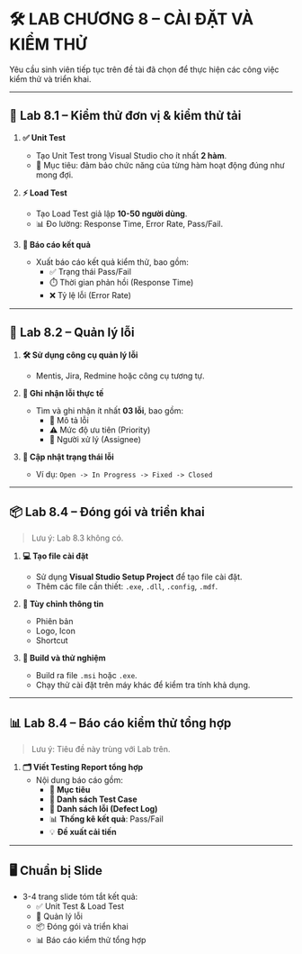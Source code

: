 # 🛠️ LAB CHƯƠNG 8 – CÀI ĐẶT VÀ KIỂM THỬ

Yêu cầu sinh viên tiếp tục trên đề tài đã chọn để thực hiện các công việc kiểm thử và triển khai.

---

## 🧪 Lab 8.1 – Kiểm thử đơn vị & kiểm thử tải

1. **✅ Unit Test**  
   - Tạo Unit Test trong Visual Studio cho ít nhất **2 hàm**.  
   - 🎯 Mục tiêu: đảm bảo chức năng của từng hàm hoạt động đúng như mong đợi.

2. **⚡ Load Test**  
   - Tạo Load Test giả lập **10-50 người dùng**.  
   - 📊 Đo lường: Response Time, Error Rate, Pass/Fail.  

3. **📄 Báo cáo kết quả**  
   - Xuất báo cáo kết quả kiểm thử, bao gồm:  
     - ✅ Trạng thái Pass/Fail  
     - ⏱️ Thời gian phản hồi (Response Time)  
     - ❌ Tỷ lệ lỗi (Error Rate)  

---

## 🐞 Lab 8.2 – Quản lý lỗi

1. **🛠️ Sử dụng công cụ quản lý lỗi**  
   - Mentis, Jira, Redmine hoặc công cụ tương tự.

2. **📝 Ghi nhận lỗi thực tế**  
   - Tìm và ghi nhận ít nhất **03 lỗi**, bao gồm:  
     - 📝 Mô tả lỗi  
     - ⚠️ Mức độ ưu tiên (Priority)  
     - 👤 Người xử lý (Assignee)  

3. **🔄 Cập nhật trạng thái lỗi**  
   - Ví dụ: `Open -> In Progress -> Fixed -> Closed`  

---

## 📦 Lab 8.4 – Đóng gói và triển khai

> Lưu ý: Lab 8.3 không có.

1. **💻 Tạo file cài đặt**  
   - Sử dụng **Visual Studio Setup Project** để tạo file cài đặt.  
   - Thêm các file cần thiết: `.exe`, `.dll`, `.config`, `.mdf`.

2. **🎨 Tùy chỉnh thông tin**  
   - Phiên bản  
   - Logo, Icon  
   - Shortcut  

3. **🚀 Build và thử nghiệm**  
   - Build ra file `.msi` hoặc `.exe`.  
   - Chạy thử cài đặt trên máy khác để kiểm tra tính khả dụng.

---

## 📊 Lab 8.4 – Báo cáo kiểm thử tổng hợp

> Lưu ý: Tiêu đề này trùng với Lab trên.

1. **🗂️ Viết Testing Report tổng hợp**  
   - Nội dung báo cáo gồm:  
     - 🎯 **Mục tiêu**  
     - 📑 **Danh sách Test Case**  
     - 🐛 **Danh sách lỗi (Defect Log)**  
     - 📊 **Thống kê kết quả**: Pass/Fail  
     - 💡 **Đề xuất cải tiến**

---

## 🖥️ Chuẩn bị Slide

- 3-4 trang slide tóm tắt kết quả:  
  - ✅ Unit Test & Load Test  
  - 🐞 Quản lý lỗi  
  - 📦 Đóng gói và triển khai  
  - 📊 Báo cáo kiểm thử tổng hợp
